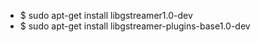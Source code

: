 * $ sudo apt-get install libgstreamer1.0-dev
* $ sudo apt-get install libgstreamer-plugins-base1.0-dev
